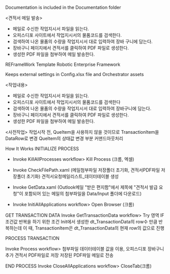 Documentation is included in the Documentation folder

<견적서 메일 발송>
 -  메일로 수신한 작업지시서 파일을 읽는다.
 - 오피스디포 사이트에서 작업지시서의 물품코드를 검색한다.
 - 검색하여 나온 물품의 수량을 작업지시서 대로 입력하여 장바
구니에 담는다.
 - 장바구니 페이지에서 견적서를 클릭하여 PDF 파일로 생성한다.
 - 생성한 PDF 파일을 첨부하여 메일 발송한다.

REFrameWork Template
Robotic Enterprise Framework

Keeps external settings in Config.xlsx file and Orchestrator assets

<작업내용>
 - 메일로 수신한 작업지시서 파일을 읽는다.
 - 오피스디포 사이트에서 작업지시서의 물품코드를 검색한다
 - 검색하여 나온 물품의 수량을 작업지시서 대로 입력하여 장바구니에 담는다.
 - 장바구니 페이지에서 견적서를 클릭하여 PDF 파일로 생성한다.
 - 생성한 PDF 파일을 첨부하여 메일 발송한다.

<사전작업>
작업시작 전, QueItem을 사용하지 않을 것이므로
TransactionItem을 DataRow로 변경
QueItem의 상태값 변경 부분 커맨드아웃처리

How It Works
INITIALIZE PROCESS
 - Invoke KillAllProcesses workflow> Kill Process (크롬, 엑셀)

 - Invoke CheckFilePath.xaml (메일첨부파일 저장폴더 초기화, 견적서PDF파일 저장폴더 초기화)
견적서요청메일리스트_데이터테이블 생성
 - Invoke GetData.xaml (Outlook메일 "받은 편지함"에서 제목에 "견적서 발급 요청"이 포함되어 있는 메일의
첨부파일을 Data/Input 폴더에 다운로드)
 - Invoke InitiAllApplications workflow> Open Browser (크롬)

GET TRANSACTION DATA Invoke GetTransactionData workflow> Try 영역 IF 조건값 
반복을 하기 위한 조건
Init에서 생성한 dt_TransactionData의 row수 만큼 반복하는데
이 때, TransactionItem은 dt_TransactionData의 현재 row의 값으로 진행

PROCESS TRANSACTION

Invoke Process workflow> 
첨부파일 데이터테이블 값을 이용, 오피스디포 장바구니 추가
견적서 PDF파일로 저장
저장된 PDF파일 메일로 전송

END PROCESS
Invoke CloseAllApplications workflow> CloseTab(크롬)
